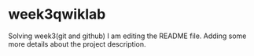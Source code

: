 # week3qwiklab
Solving week3(git and github)
I am editing the README file. Adding some more details about the project description.
